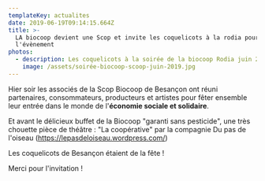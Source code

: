 ```yaml
---
templateKey: actualites
date: 2019-06-19T09:14:15.664Z
title: >-
  LA biocoop devient une Scop et invite les coquelicots à la rodia pour fêter
  l'évènement
photos:
  - description: Les coquelicots à la soirée de la biocoop Rodia juin 2019
    image: /assets/soirée-biocoop-scoop-juin-2019.jpg
---
```

Hier soir les associés de la Scop Biocoop de Besançon ont réuni partenaires, consommateurs, producteurs et artistes pour fêter ensemble leur entrée dans le monde de l'**économie sociale et solidaire**. 

Et avant le délicieux buffet de la Biocoop "garanti sans pesticide", une très chouette pièce de théâtre : "La coopérative" par  la compagnie  Du pas de l'oiseau (<https://lepasdeloiseau.wordpress.com/>) 

Les coquelicots de Besançon étaient de la fête ! 

Merci pour l'invitation !
